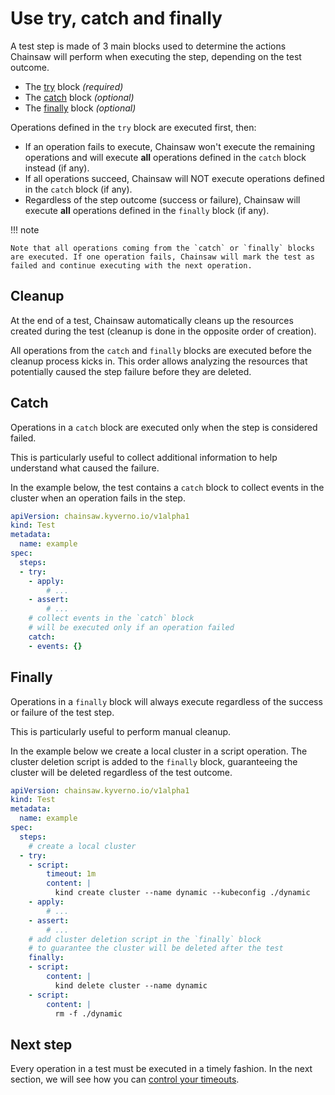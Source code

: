 # Use try, catch and finally

A test step is made of 3 main blocks used to determine the actions Chainsaw will perform when executing the step, depending on the test outcome.

- The [try](../step/try.md) block *(required)*
- The [catch](../step/catch.md) block *(optional)*
- The [finally](../step/finally.md) block *(optional)*

Operations defined in the `try` block are executed first, then:

- If an operation fails to execute, Chainsaw won't execute the remaining operations and will execute **all** operations defined in the `catch` block instead (if any).
- If all operations succeed, Chainsaw will NOT execute operations defined in the `catch` block (if any).
- Regardless of the step outcome (success or failure), Chainsaw will execute **all** operations defined in the `finally` block (if any).

!!! note

    Note that all operations coming from the `catch` or `finally` blocks are executed. If one operation fails, Chainsaw will mark the test as failed and continue executing with the next operation.

## Cleanup

At the end of a test, Chainsaw automatically cleans up the resources created during the test (cleanup is done in the opposite order of creation).

All operations from the `catch` and `finally` blocks are executed before the cleanup process kicks in. This order allows analyzing the resources that potentially caused the step failure before they are deleted.

## Catch

Operations in a `catch` block are executed only when the step is considered failed.

This is particularly useful to collect additional information to help understand what caused the failure.

In the example below, the test contains a `catch` block to collect events in the cluster when an operation fails in the step.

```yaml
apiVersion: chainsaw.kyverno.io/v1alpha1
kind: Test
metadata:
  name: example
spec:
  steps:
  - try:
    - apply:
        # ...
    - assert:
        # ...
    # collect events in the `catch` block
    # will be executed only if an operation failed
    catch:
    - events: {}
```

## Finally

Operations in a `finally` block will always execute regardless of the success or failure of the test step.

This is particularly useful to perform manual cleanup.

In the example below we create a local cluster in a script operation. The cluster deletion script is added to the `finally` block, guaranteeing the cluster will be deleted regardless of the test outcome.

```yaml
apiVersion: chainsaw.kyverno.io/v1alpha1
kind: Test
metadata:
  name: example
spec:
  steps:
    # create a local cluster
  - try:
    - script:
        timeout: 1m
        content: |
          kind create cluster --name dynamic --kubeconfig ./dynamic
    - apply:
        # ...
    - assert:
        # ...
    # add cluster deletion script in the `finally` block
    # to guarantee the cluster will be deleted after the test
    finally:
    - script:
        content: |
          kind delete cluster --name dynamic
    - script:
        content: |
          rm -f ./dynamic
```

## Next step

Every operation in a test must be executed in a timely fashion. In the next section, we will see how you can [control your timeouts](./timeouts.md).
